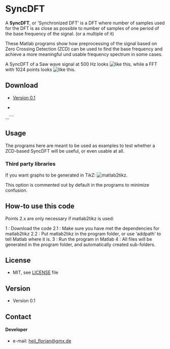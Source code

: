 SyncDFT
======
A **SyncDFT**, or 'Synchronized DFT' is a DFT where number of samples used for the DFT is as close as possible to number of samples of one period of the base frequency of the signal. (or a multiple of it)

These Matlab programs show how preprocessing of the signal based on Zero Crossing Detection (ZCD) can be used to find the base frequency and achieve a more meaningful und usable frequency spectrum in some cases.

A SyncDFT of a Saw wave signal at 500 Hz looks ![like this](https://www.dropbox.com/s/kssf4342pz6629n/SyncDFT.PNG?dl=0 "SyncDFT"), 
while a FFT with 1024 points looks ![like this](https://www.dropbox.com/s/tjxf5oy151711fr/UnSyncDFT.PNG?dl=0 "FFT").


## Download
* [Version 0.1](https://github.com/f-heil/SyncDFT/archive/master.zip)
* ```$ git clone https://github.com/f-heil/SyncDFT.git
...```

## Usage
The programs here are meant to be used as examples to test whether a ZCD-based SyncDFT will be useful, or even usable at all.

### Third party libraries
If you want graphs to be generated in TikZ:
![matlab2tikz](https://github.com/matlab2tikz/matlab2tikz "matlab2tikz").

This option is commented out by default in the programs to minimize confusion.

## How-to use this code
Points 2.x are only necessary if matlab2tikz is used:

1   : Download the code
  2.1 : Make sure you have met the dependencies for matlab2tikz
  2.2 : Put matlab2tikz in the program folder, or use 'addpath' to tell Matlab where it is.
3   : Run the program in Matlab
4   : All files will be generated in the program folder, and automatically created sub-folders.

## License 
* MIT, see [LICENSE](https://github.com/f-heil/SyncDFT/blob/master/LICENSE) file

## Version 
* Version 0.1

## Contact
#### Developer
* e-mail: heil_florian@gmx.de 
